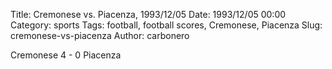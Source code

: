 Title: Cremonese vs. Piacenza, 1993/12/05
Date: 1993/12/05 00:00
Category: sports
Tags: football, football scores, Cremonese, Piacenza
Slug: cremonese-vs-piacenza
Author: carbonero


Cremonese 4 - 0 Piacenza
